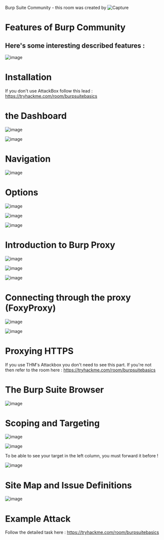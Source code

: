 Burp Suite Community - this room was created by ![Capture](https://user-images.githubusercontent.com/112873207/220845781-c4677d8d-71df-4792-aff2-f04eb0eb7f57.PNG)

# Features of Burp Community

## Here's some interesting described features : 

![image](https://user-images.githubusercontent.com/112873207/220860549-aaddbc12-3bb2-40f0-a93e-85256172cf4e.png)

# Installation 

If you don't use AttackBox follow this lead : https://tryhackme.com/room/burpsuitebasics 

# the Dashboard 

![image](https://user-images.githubusercontent.com/112873207/220884274-9ef5852a-dae6-4773-917a-87b12c4822f9.png)

![image](https://user-images.githubusercontent.com/112873207/220884325-1161aa2e-c09c-46df-a5ec-8c5f39eace29.png)

# Navigation

![image](https://user-images.githubusercontent.com/112873207/220885332-dff3b946-a341-4c8f-9219-30e0cba251dc.png)

# Options 

![image](https://user-images.githubusercontent.com/112873207/220885995-9c970101-4c5b-4cf5-b236-5bc613c106c7.png)

![image](https://user-images.githubusercontent.com/112873207/220995625-363570f7-5259-47b9-9308-6d672d6691ad.png)

![image](https://user-images.githubusercontent.com/112873207/220995924-2ebb8b30-aa18-4c9c-a848-c55627ffa331.png)

# Introduction to Burp Proxy

![image](https://user-images.githubusercontent.com/112873207/220996104-26934a6e-be7a-4703-bdfd-70de30dc1bde.png)

![image](https://user-images.githubusercontent.com/112873207/220996326-f3861152-e6c6-4404-98e5-3f30c3a41bd0.png)

![image](https://user-images.githubusercontent.com/112873207/221000548-94f3e3c4-6890-40b4-815c-2090d0499de1.png)

# Connecting through the proxy (FoxyProxy)

![image](https://user-images.githubusercontent.com/112873207/221010767-232982e9-7d39-4352-a563-5acadeb37c07.png)

![image](https://user-images.githubusercontent.com/112873207/221011226-2617b727-0487-430f-a127-10e75d0f1aef.png)

# Proxying HTTPS

If you use THM's Attackbox you don't need to see this part. If you're not then refer to the room here : https://tryhackme.com/room/burpsuitebasics

# The Burp Suite Browser

![image](https://user-images.githubusercontent.com/112873207/221154587-8d8795f3-aa0c-4a3b-81c5-267790154191.png)

# Scoping and Targeting

![image](https://user-images.githubusercontent.com/112873207/221156381-07396f8e-e9df-45f2-b585-195c255ae77f.png)

![image](https://user-images.githubusercontent.com/112873207/221157434-03ff747b-e9bb-43ea-9465-f462dc5bab3d.png)

To be able to see your target in the left column, you must forward it before !

![image](https://user-images.githubusercontent.com/112873207/221157735-a5626cf9-1e76-49fc-b1b0-38315335e9a3.png)

# Site Map and Issue Definitions

![image](https://user-images.githubusercontent.com/112873207/221160075-4aae55e9-515c-4a25-b3f2-2054f68182d2.png)

# Example Attack

Follow the detailed task here : https://tryhackme.com/room/burpsuitebasics












